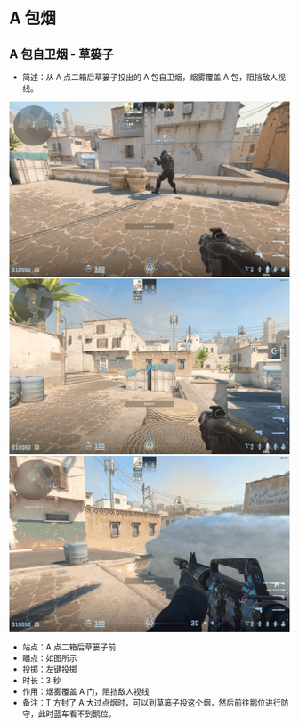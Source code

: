 # A 包烟

## A 包自卫烟 - 草篓子

- 简述：从 A 点二箱后草篓子投出的 A 包自卫烟，烟雾覆盖 A 包，阻挡敌人视线。

![A包自卫烟 - 草篓子 - 站位](../../../../images/炙热沙城/A包自卫烟-草篓子-站位.png)
![A包自卫烟 - 草篓子 - 瞄点](../../../../images/炙热沙城/A包自卫烟-草篓子-瞄点.png)
![A包自卫烟 - 草篓子 - 效果](../../../../images/炙热沙城/A包自卫烟-草篓子-效果.png)

- 站点：A 点二箱后草篓子前
- 瞄点：如图所示
- 投掷：左键投掷
- 时长：3 秒
- 作用：烟雾覆盖 A 门，阻挡敌人视线
- 备注：T 方封了 A 大过点烟时，可以到草篓子投这个烟，然后前往鹅位进行防守，此时蓝车看不到鹅位。
